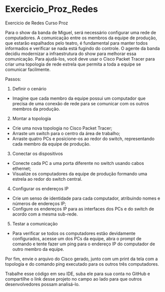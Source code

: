 # Exercicio_Proz_Redes
Exercicio de Redes Curso Proz

Para o show da banda de Miguel, será necessário configurar uma rede de computadores. A comunicação entre os membros da equipe de produção, que estarão espalhados pelo teatro, é fundamental para manter todos informados e verificar se nada está fugindo do controle. O agente da banda decidiu modernizar a infraestrutura do show para melhorar essa comunicação. Para ajudá-los, você deve usar o Cisco Packet Tracer para criar uma topologia de rede estrela que permita a toda a equipe se comunicar facilmente.

Passos:
1. Definir o cenário
- Imagine que cada membro da equipe possui um computador que precisa de uma conexão de rede para se comunicar com os outros membros da produção.

2. Montar a topologia
- Crie uma nova topologia no Cisco Packet Tracer; 
- Arraste um switch para o centro da área de trabalho; 
- Arraste quatro PCs e posicione-os ao redor do switch, representando cada membro da equipe de produção.

3. Conectar os dispositivos
- Conecte cada PC a uma porta diferente no switch usando cabos ethernet;
- Visualize os computadores da equipe de produção formando uma estrela ao redor do switch central.

4. Configurar os endereços IP
- Crie um senso de identidade para cada computador, atribuindo nomes e números de endereços IP;
- Configure os endereços IP para as interfaces dos PCs e do switch de acordo com a mesma sub-rede.

5. Testar a comunicação
- Para verificar se todos os computadores estão devidamente configurados, acesse um dos PCs da equipe, abra o prompt de comando e tente fazer um ping para o endereço IP do computador de outro membro da equipe.

Por fim, envie o arquivo do Cisco gerado, junto com um print da tela com a topologia e do comando ping executado para os outros três computadores.

Trabalhe esse código em seu IDE, suba ele para sua conta no GitHub e compartilhe o link desse projeto no campo ao lado para que outros desenvolvedores possam analisá-lo.
